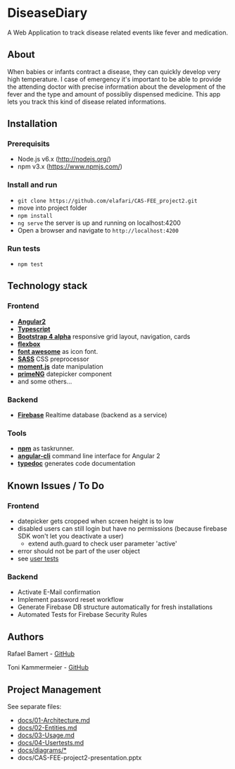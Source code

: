 # DiseaseDiary
A Web Application to track disease related events like fever and medication.

## About
When babies or infants contract a disease, they can quickly develop very high temperature. I case of emergency it's important to be able to provide the attending doctor with precise information about the development of the fever and the type and amount of possibliy dispensed medicine. This app lets you track this kind of disease related informations.

## Installation
### Prerequisits
- Node.js v6.x (http://nodejs.org/)
- npm v3.x (https://www.npmjs.com/)

### Install and run
- `git clone https://github.com/elafari/CAS-FEE_project2.git`
- move into project folder
- `npm install`
- `ng serve` the server is up and running on localhost:4200
- Open a browser and navigate to `http://localhost:4200`

### Run tests
- `npm test`

## Technology stack
### Frontend
- [**Angular2**](https://angular.io/ "https://angular.io/")
- [**Typescript**](https://www.typescriptlang.org/ "https://www.typescriptlang.org/")
- [**Bootstrap 4 alpha**](https://v4-alpha.getbootstrap.com/ "https://v4-alpha.getbootstrap.com/") responsive grid layout, navigation, cards
- [**flexbox**](http://v4-alpha.getbootstrap.com/layout/flexbox-grid/ "http://v4-alpha.getbootstrap.com/layout/flexbox-grid/")
- [**font awesome**](http://fortawesome.github.io/Font-Awesome/ "http://fortawesome.github.io/Font-Awesome/") as icon font.
- [**SASS**](http://sass-lang.com/ "http://sass-lang.com/") CSS preprocessor
- [**moment.js**](http://momentjs.com/ "http://momentjs.com/docs/") date manipulation
- [**primeNG**](http://www.primefaces.org/primeng "http://www.primefaces.org/primeng/#/") datepicker component
- and some others...

### Backend
- [**Firebase**](https://www.firebase.com/ "https://www.firebase.com/") Realtime database (backend as a service)

### Tools
- [**npm**](https://www.npmjs.org/ "https://www.npmjs.org/") as taskrunner.
- [**angular-cli**](https://cli.angular.io/ "https://cli.angular.io/") command line interface for Angular 2
- [**typedoc**](http://typedoc.org/ "http://typedoc.org/") generates code documentation

## Known Issues / To Do
### Frontend
- datepicker gets cropped when screen height is to low
- disabled users can still login but have no permissions (because firebase SDK won't let you deactivate a user)
  - extend auth.guard to check user parameter 'active'
- error should not be part of the user object
- see [user tests](https://github.com/elafari/CAS-FEE_project2/blob/master/docs/04-Usertests.md)

### Backend
- Activate E-Mail confirmation
- Implement password reset workflow
- Generate Firebase DB structure automatically for fresh installations
- Automated Tests for Firebase Security Rules

## Authors
Rafael Bamert - [GitHub](https://github.com/elafari)

Toni Kammermeier - [GitHub](https://github.com/tonikam)

## Project Management
See separate files:
- [docs/01-Architecture.md](https://github.com/elafari/CAS-FEE_project2/blob/master/docs/01-Architecture.md)
- [docs/02-Entities.md](https://github.com/elafari/CAS-FEE_project2/blob/master/docs/02-Entities.md)
- [docs/03-Usage.md](https://github.com/elafari/CAS-FEE_project2/blob/master/docs/03-Usage.md)
- [docs/04-Usertests.md](https://github.com/elafari/CAS-FEE_project2/blob/master/docs/04-Usertests.md)
- [docs/diagrams/*](https://github.com/elafari/CAS-FEE_project2/blob/master/docs/diagrams/)
- docs/CAS-FEE-project2-presentation.pptx 
